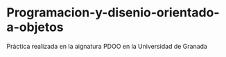 # Programacion-y-disenio-orientado-a-objetos
Práctica realizada en la aignatura PDOO en la Universidad de Granada
